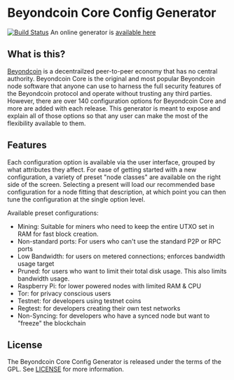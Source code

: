 # Beyondcoin Core Config Generator

[![Build Status](https://travis-ci.org/beyondcoin=project/beyondcoin-core-config-generator.svg?branch=master)](https://travis-ci.org/jlopp/beyondcoin-core-config-generator) An online generator is [available here](https://config.beyondcoin.io)

What is this?
-------------

[Beyondcoin](https://beyondcoin.io/) is a decentrailzed peer-to-peer economy that has no central authority.
Beyondcoin Core is the original and most popular Beyondcoin node software that anyone can use
to harness the full security features of the Beyondcoin protocol and operate without trusting any third parties. However,
there are over 140 configuration options for Beyondcoin Core and more are added with each release. This generator is meant
to expose and explain all of those options so that any user can make the most of the flexibility available to them.

Features
--------

Each configuration option is available via the user interface, grouped by what attributes they affect. For ease of
getting started with a new configuration, a variety of preset "node classes" are available on the right side of the
screen. Selecting a present will load our recommended base configuration for a node fitting that description, at which
point you can then tune the configuration at the single option level.

Available preset configurations:

* Mining: Suitable for miners who need to keep the entire UTXO set in RAM for fast block creation.
* Non-standard ports: For users who can't use the standard P2P or RPC ports
* Low Bandwidth: for users on metered connections; enforces bandwidth usage target
* Pruned: for users who want to limit their total disk usage. This also limits bandwidth usage.
* Raspberry Pi: for lower powered nodes with limited RAM & CPU
* Tor: for privacy conscious users
* Testnet: for developers using testnet coins
* Regtest: for developers creating their own test networks
* Non-Syncing: for developers who have a synced node but want to "freeze" the blockchain

License
-------

The Beyondcoin Core Config Generator is released under the terms of the GPL. See [LICENSE](LICENSE) for more information.

